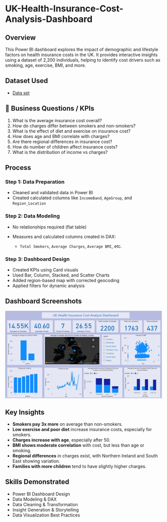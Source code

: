 # UK-Health-Insurance-Cost-Analysis-Dashboard
## Overview

This Power BI dashboard explores the impact of demographic and lifestyle factors on health insurance costs in the UK. It provides interactive insights using a dataset of 2,200 individuals, helping to identify cost drivers such as smoking, age, exercise, BMI, and more.

## Dataset Used
- <a href="https://github.com/Apoorva-Kadureswamy/UK-Health-Insurance-Cost-Analysis-Dashboard/blob/main/uk_health_insurance_dataset.csv">Data set</a>


## 🎯 Business Questions / KPIs

1. What is the average insurance cost overall?                
2. How do charges differ between smokers and non-smokers?     
3. What is the effect of diet and exercise on insurance cost? 
4. How does age and BMI correlate with charges?               
5. Are there regional differences in insurance cost?          
6. How do number of children affect insurance costs?          
7. What is the distribution of income vs charges?             

## Process

### Step 1: Data Preparation

* Cleaned and validated data in Power BI
* Created calculated columns like `IncomeBand`, `AgeGroup`, and `Region_Location`

### Step 2: Data Modeling

* No relationships required (flat table)
* Measures and calculated columns created in DAX:

  * `Total Smokers`, `Average Charges`, `Average BMI`, etc.

### Step 3: Dashboard Design

* Created KPIs using Card visuals
* Used Bar, Column, Stacked, and Scatter Charts
* Added region-based map with corrected geocoding
* Applied filters for dynamic analysis


## Dashboard Screenshots
![Screenshot of Dashboard 1](https://github.com/Apoorva-Kadureswamy/UK-Health-Insurance-Cost-Analysis-Dashboard/blob/main/Dashboard.jpg)


## Key Insights

* **Smokers pay 3x more** on average than non-smokers.
* **Low exercise and poor diet** increase insurance costs, especially for smokers.
* **Charges increase with age**, especially after 50.
* **BMI shows moderate correlation** with cost, but less than age or smoking.
* **Regional differences** in charges exist, with Northern Ireland and South East showing variation.
* **Families with more children** tend to have slightly higher charges.


## Skills Demonstrated

* Power BI Dashboard Design
* Data Modeling & DAX
* Data Cleaning & Transformation
* Insight Generation & Storytelling
* Data Visualization Best Practices





